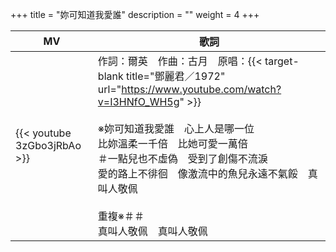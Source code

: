 +++
title = "妳可知道我愛誰"
description = ""
weight = 4
+++

MV  | 歌詞  
--------------|-------
{{< youtube 3zGbo3jRbAo >}}|作詞：爾英　作曲：古月　原唱：{{< target-blank title="鄧麗君／1972" url="https://www.youtube.com/watch?v=I3HNfO_WH5g" >}}<br/><br/>※妳可知道我愛誰　心上人是哪一位<br/>比妳溫柔一千倍　比她可愛一萬倍<br/>＃一點兒也不虛偽　受到了創傷不流淚<br/>愛的路上不徘徊　像激流中的魚兒永遠不氣餒　真叫人敬佩<br/><br/>重複※＃＃<br/>真叫人敬佩　真叫人敬佩